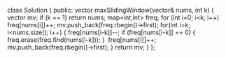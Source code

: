 class Solution {
public:
vector<int> maxSlidingWindow(vector<int>& nums, int k)
{
vector<int> mv;
if (k == 1) return nums;
map<int,int> freq;
for (int i=0; i<k; i++)
freq[nums[i]]++;
mv.push_back(freq.rbegin()->first);
for(int i=k; i<nums.size(); i++)
{
freq[nums[i-k]]--;
if (freq[nums[i-k]] == 0)
{
freq.erase(freq.find(nums[i-k]));
}
​
freq[nums[i]]++;
mv.push_back(freq.rbegin()->first);
}
return mv;
}
};
​
​